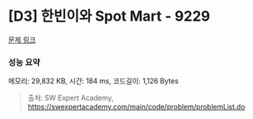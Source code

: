 # [D3] 한빈이와 Spot Mart - 9229 

[문제 링크](https://swexpertacademy.com/main/code/problem/problemDetail.do?contestProbId=AW8Wj7cqbY0DFAXN) 

### 성능 요약

메모리: 29,832 KB, 시간: 184 ms, 코드길이: 1,126 Bytes



> 출처: SW Expert Academy, https://swexpertacademy.com/main/code/problem/problemList.do